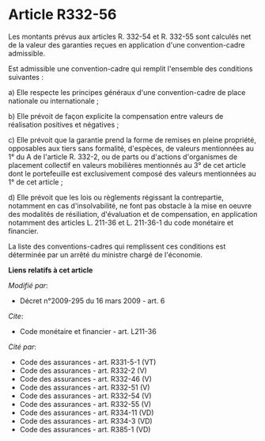 # Article R332-56

Les montants prévus aux articles R. 332-54 et R. 332-55 sont calculés net de la valeur des garanties reçues en application
d'une convention-cadre admissible. 

Est admissible une convention-cadre qui remplit l'ensemble des conditions suivantes : 

a) Elle respecte les principes généraux d'une convention-cadre de place nationale ou internationale ; 

b) Elle prévoit de façon explicite la compensation entre valeurs de réalisation positives et négatives ; 

c) Elle prévoit que la garantie prend la forme de remises en pleine propriété, opposables aux tiers sans formalité,
d'espèces, de valeurs mentionnées au 1° du A de l'article R. 332-2, ou de parts ou d'actions d'organismes de placement
collectif en valeurs mobilières mentionnés au 3° de cet article dont le portefeuille est exclusivement composé des valeurs
mentionnées au 1° de cet article ; 

d) Elle prévoit que les lois ou règlements régissant la contrepartie, notamment en cas d'insolvabilité, ne font pas obstacle
à la mise en oeuvre des modalités de résiliation, d'évaluation et de compensation, en application notamment des articles L.
211-36 et L. 211-36-1 du code monétaire et financier. 

La liste des conventions-cadres qui remplissent ces conditions est déterminée par un arrêté du ministre chargé de l'économie.

**Liens relatifs à cet article**

_Modifié par_:

  - Décret n°2009-295 du 16 mars 2009 - art. 6

_Cite_:

  - Code monétaire et financier - art. L211-36

_Cité par_:

  - Code des assurances - art. R331-5-1 (VT)
  - Code des assurances - art. R332-2 (V)
  - Code des assurances - art. R332-46 (V)
  - Code des assurances - art. R332-51 (V)
  - Code des assurances - art. R332-54 (V)
  - Code des assurances - art. R332-55 (V)
  - Code des assurances - art. R334-11 (VD)
  - Code des assurances - art. R334-3 (VD)
  - Code des assurances - art. R385-1 (VD)
